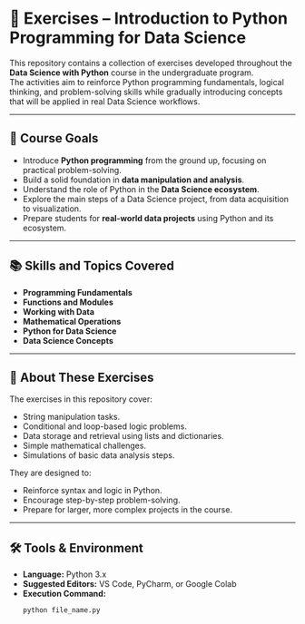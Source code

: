 # 🐍 Exercises – Introduction to Python Programming for Data Science

This repository contains a collection of exercises developed throughout the **Data Science with Python** course in the undergraduate program.  
The activities aim to reinforce Python programming fundamentals, logical thinking, and problem-solving skills while gradually introducing concepts that will be applied in real Data Science workflows.

---

## 🎯 Course Goals

- Introduce **Python programming** from the ground up, focusing on practical problem-solving.
- Build a solid foundation in **data manipulation and analysis**.
- Understand the role of Python in the **Data Science ecosystem**.
- Explore the main steps of a Data Science project, from data acquisition to visualization.
- Prepare students for **real-world data projects** using Python and its ecosystem.

---

## 📚 Skills and Topics Covered

- **Programming Fundamentals**  
- **Functions and Modules**  
- **Working with Data**  
- **Mathematical Operations**  
- **Python for Data Science**  
- **Data Science Concepts**  

---

## 📝 About These Exercises

The exercises in this repository cover:
- String manipulation tasks.
- Conditional and loop-based logic problems.
- Data storage and retrieval using lists and dictionaries.
- Simple mathematical challenges.
- Simulations of basic data analysis steps.

They are designed to:
- Reinforce syntax and logic in Python.
- Encourage step-by-step problem-solving.
- Prepare for larger, more complex projects in the course.

---

## 🛠️ Tools & Environment

- **Language:** Python 3.x  
- **Suggested Editors:** VS Code, PyCharm, or Google Colab  
- **Execution Command:**  
  ```bash
  python file_name.py
